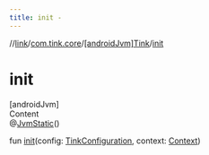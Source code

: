 ```yaml
---
title: init -
---
```

//[link](../../index.md)/[com.tink.core](../index.md)/[[androidJvm]Tink](index.md)/[init](init.md)



# init  
[androidJvm]  
Content  
@[JvmStatic](https://kotlinlang.org/api/latest/jvm/stdlib/kotlin.jvm/-jvm-static/index.html)()  
  
fun [init](init.md)(config: [TinkConfiguration](../../com.tink.service.network/[android-jvm]-tink-configuration/index.md), context: [Context](https://developer.android.com/reference/kotlin/android/content/Context.html))  



